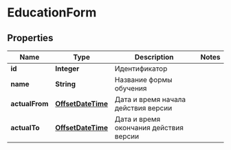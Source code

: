 # EducationForm

## Properties
Name | Type | Description | Notes
------------ | ------------- | ------------- | -------------
**id** | **Integer** | Идентификатор | 
**name** | **String** | Название формы обучения | 
**actualFrom** | [**OffsetDateTime**](OffsetDateTime.md) | Дата и время начала действия версии | 
**actualTo** | [**OffsetDateTime**](OffsetDateTime.md) | Дата и время окончания действия версии | 
